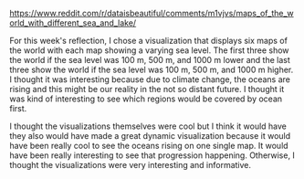 https://www.reddit.com/r/dataisbeautiful/comments/m1vjvs/maps_of_the_world_with_different_sea_and_lake/

For this week's reflection, I chose a visualization that displays six maps of the world with each map showing a varying sea level. The first three show the world if the sea level was 100 m, 500 m, and 1000 m lower and the last three show the world if the sea level was 100 m, 500 m, and 1000 m higher. I thought it was interesting because due to climate change, the oceans are rising and this might be our reality in the not so distant future. I thought it was kind of interesting to see which regions would be covered by ocean first.

I thought the visualizations themselves were cool but I think it would have they also would have made a great dynamic visualization because it would have been really cool to see the oceans rising on one single map. It would have been really interesting to see that progression happening. Otherwise, I thought the visualizations were very interesting and informative.